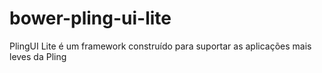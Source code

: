 # bower-pling-ui-lite
PlingUI Lite é um framework construído para suportar as aplicações mais leves da Pling
